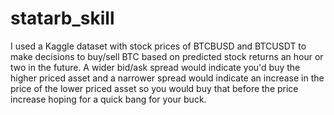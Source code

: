 # statarb_skill

I used a Kaggle dataset with stock prices of BTCBUSD and BTCUSDT to make decisions to buy/sell BTC based on predicted stock returns an hour or two in the future. A wider bid/ask spread would indicate you'd buy the higher priced asset and a narrower spread would indicate an increase in the price of the lower priced asset so you would buy that before the price increase hoping for a quick bang for your buck.
